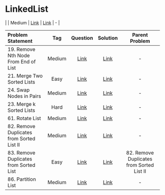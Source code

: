 # LinkedList

|  | Medium  | [Link]() | [Link]() | - |


| Problem Statement                                          | Tag   |  Question  | Solution  | Parent Problem        |
| :------------------------------------------------------    | :---: | :-------:  | :-------: | :----------------:    |
| 19. Remove Nth Node From End of List | Medium  | [Link](https://leetcode.com/problems/remove-nth-node-from-end-of-list/) | [Link](https://github.com/aatman-24/DSA/blob/main/LeetCode/Medium/19.%20Remove%20Nth%20Node%20From%20End%20of%20List.cpp) | - |
| 21. Merge Two Sorted Lists | Easy  | [Link](https://leetcode.com/problems/merge-two-sorted-lists/) | [Link](https://github.com/aatman-24/DSA/blob/main/LeetCode/Medium/21.%20Merge%20Two%20Sorted%20Lists.cpp) | - |
| 24. Swap Nodes in Pairs | Medium  | [Link](https://leetcode.com/problems/swap-nodes-in-pairs/) | [Link](https://github.com/aatman-24/DSA/blob/main/LeetCode/Medium/24.%20Swap%20Nodes%20in%20Pairs.cpp) | - |
| 23. Merge k Sorted Lists | Hard  | [Link](https://leetcode.com/problems/merge-k-sorted-lists/) | [Link](https://github.com/aatman-24/DSA/blob/main/LeetCode/Hard/23.%20Merge%20k%20Sorted%20Lists.cpp) | - |
| 61. Rotate List | Medium  | [Link](https://leetcode.com/problems/rotate-list/) | [Link](https://github.com/aatman-24/DSA/blob/main/LeetCode/Medium/61.%20Rotate%20List.cpp) | - |
| 82. Remove Duplicates from Sorted List II | Medium  | [Link](https://leetcode.com/problems/remove-duplicates-from-sorted-list-ii/) | [Link](https://github.com/aatman-24/DSA/blob/main/LeetCode/Medium/82.%20Remove%20Duplicates%20from%20Sorted%20List%20II.cpp) | - |
| 83. Remove Duplicates from Sorted List | Easy  | [Link](https://leetcode.com/problems/remove-duplicates-from-sorted-list/) | [Link](https://github.com/aatman-24/DSA/blob/main/LeetCode/Easy/83.%20Remove%20Duplicates%20from%20Sorted%20List.cpp) | 82. Remove Duplicates from Sorted List II |
| 86. Partition List | Medium  | [Link](https://leetcode.com/problems/partition-list/) | [Link](https://github.com/aatman-24/DSA/blob/main/LeetCode/Medium/86.%20Partition%20List.cpp) | - |

